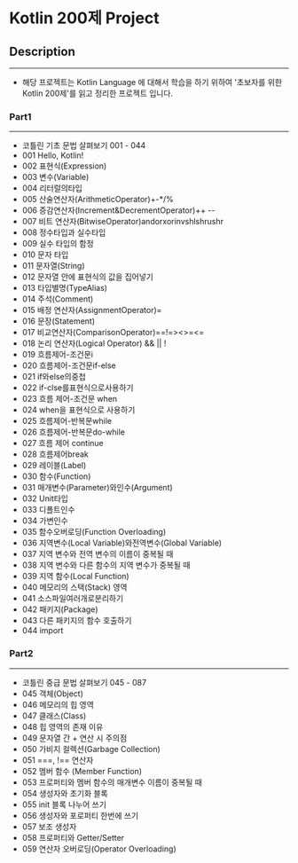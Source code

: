 # Kotlin 200제 Project

##

## Description
*** 
- 해당 프로젝트는 Kotlin Language 에 대해서 학습을 하기 위하여 '초보자를 위한 Kotlin 200제'를 읽고 정리한 프로젝트 입니다.

### Part1
***
- 코틀린 기초 문법 살펴보기 001 - 044
- 001 Hello, Kotlin!
- 002 표현식(Expression)
- 003 변수(Variable)
- 004 리터럴의타입
- 005 산술연산자(ArithmeticOperator)+-*/%
- 006 증감연산자(Increment&DecrementOperator)++ --
- 007 비트 연산자(BitwiseOperator)andorxorinvshlshrushr
- 008 정수타입과 실수타입
- 009 실수 타입의 함정
- 010 문자 타입
- 011 문자열(String)
- 012 문자열 안에 표현식의 값을 집어넣기
- 013 타입별명(TypeAlias)
- 014 주석(Comment)
- 015 배정 연산자(AssignmentOperator)=
- 016 문장(Statement)
- 017 비교연산자(ComparisonOperator)==!=><>=<=
- 018 논리 연산자(Logical Operator) && || !
- 019 흐름제어-조건문i
- 020 흐름제어-조건문if-else
- 021 if와else의중첩
- 022 if-clse를표현식으로사용하기
- 023 흐름 제어-조건문 when
- 024 when을 표현식으로 사용하기
- 025 흐름제어-반복문while
- 026 흐름제어-반복문do-while
- 027 흐름 제어 continue
- 028 흐름제어break
- 029 레이블(Label)
- 030 함수(Function)
- 031 매개변수(Parameter)와인수(Argument)
- 032 Unit타입
- 033 디폴트인수
- 034 가변인수
- 035 함수오버로딩(Function Overloading)
- 036 지역변수(Local Variable)와전역변수(Global Variable)
- 037 지역 변수와 전역 변수의 이름이 중복될 때
- 038 지역 변수와 다른 함수의 지역 변수가 중복될 때
- 039 지역 함수(Local Function)
- 040 메모리의 스택(Stack) 영역
- 041 소스파일여러개로분리하기
- 042 패키지(Package)
- 043 다른 패키지의 함수 호출하기
- 044 import

### Part2
***
- 코틀린 중급 문법 살펴보기 045 - 087
- 045 객체(Object)
- 046 메모리의 힙 영역
- 047 클래스(Class)
- 048 힙 영역의 존재 이유
- 049 문자열 간 + 연산 시 주의점
- 050 가비지 컬렉션(Garbage Collection)
- 051 ===, !== 연산자
- 052 멤버 함수 (Member Function)
- 053 프로퍼티와 멤버 함수의 매개변수 이름이 중복될 때
- 054 생성자와 초기화 블록
- 055 init 블록 나누어 쓰기
- 056 생성자와 포로퍼티 한번에 쓰기
- 057 보조 생성자
- 058 프로퍼티와 Getter/Setter
- 059 연산자 오버로딩(Operator Overloading)

